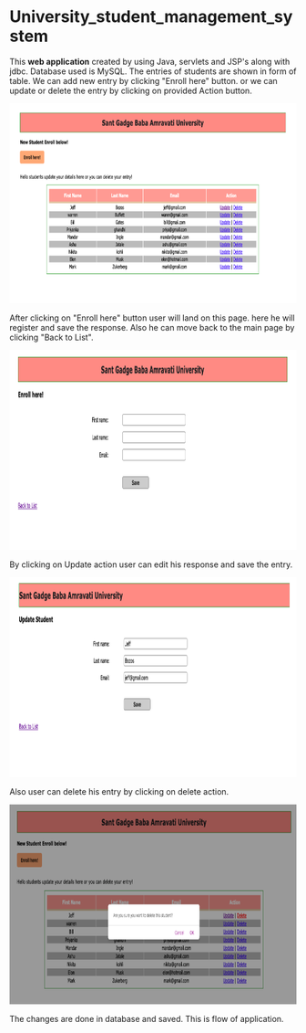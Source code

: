 # University_student_management_system
This **web application** created by using Java, servlets and JSP's along with jdbc. Database used is MySQL.
The entries of students are shown in form of table. We can add new entry by clicking "Enroll here" button. or we can update or delete the entry by clicking on provided Action button. 

<img src="Screenshot 2021-03-19 at 1.29.54 PM.png" alt="image1" width="800" height="350">

After clicking on "Enroll here" button user will land on this page. here he will register and save the response. Also he can move back to the main page by clicking "Back to List". 

<img src="Screenshot 2021-03-19 at 1.30.19 PM.png" alt="image2" width="800" height="350">

By clicking on Update action user can edit his response and save the entry.

<img src="Screenshot 2021-03-19 at 1.34.50 PM.png" alt="image3" width="800" height="350">

Also user can delete his entry by clicking on delete action. 

<img src="Screenshot 2021-03-19 at 1.35.02 PM.png" alt="image4" width="800" height="350">

The changes are done in database and saved. This is flow of application. 


